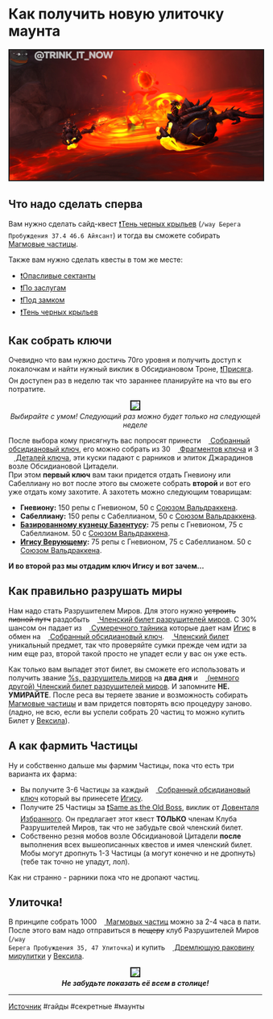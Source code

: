 # Как получить новую улиточку маунта

<p align="center">
<img src="https://github.com/MagicalCow/TrinkIT-News/blob/main/Assets/WH330240/WH330240-01.jpg?raw=true" width="700" border="2" />
</p>  

## Что надо сделать сперва
Вам нужно сделать сайд-квест <a href="https://www.wowhead.com/ru/quest=65691/">❗Тень черных крыльев</a> (<code>/way Берега Пробуждения 37.4 46.6 Айясант</code>) и тогда вы сможете собирать <a href="https://www.wowhead.com/ru/item=202173/магмовая-частица"><img src="https://wow.zamimg.com/images/wow/icons/large/creatureportrait_twilightshammer_lava_magicball.jpg" width="11" height="11" valign="bottom" /> Магмовые частицы</a>.  

Также вам нужно сделать квесты в том же месте:  
  - <a href="https://www.wowhead.com/ru/quest=65690/опасливые-сектанты">❗Опасливые сектанты</a>  
  - <a href="https://www.wowhead.com/ru/quest=65687/по-заслугам">❗По заслугам</a>  
  - <a href="https://www.wowhead.com/ru/quest=65782/под-замком">❗Под замком</a>  
  - <a href="https://www.wowhead.com/ru/quest=65691/тень-черных-крыльев">❗Тень черных крыльев</a>  

## Как собрать ключи
Очевидно что вам нужно достичь 70го уровня и получить доступ к локалочкам и найти нужный виклик в Обсидиановом Троне, <a href="https://www.wowhead.com/ru/quest=66419">❗Присяга</a>. Он доступен раз в неделю так что зараннее планируйте на что вы его потратите.  

<p align="center">
<a href="https://wow.zamimg.com/uploads/screenshots/normal/1085600.jpg"><img src="https://wow.zamimg.com/uploads/screenshots/normal/1085600.jpg" width="700" border="2" /></a><br>
<i>Выбирайте с умом! Следующий раз можно будет только на следующей неделе</i>
</p>  

После выбора кому присягнуть вас попросят принести <a href="https://www.wowhead.com/ru/item=191264/"><img src="https://wow.zamimg.com/images/wow/icons/large/inv_archaeology_70_keytonarthalasacademy.jpg" width="11" height="11" valign="bottom" /> Собранный обсидиановый ключ</a>, его можно собрать из 30 <a href="https://www.wowhead.com/ru/item=191251/key-fragments"><img src="https://wow.zamimg.com/images/wow/icons/large/trade_archaeology_highborne_artifactfragment.jpg" width="11" height="11" valign="bottom" /> Фрагментов ключа</a> и 3 <a href="https://www.wowhead.com/ru/item=193201/key-framing"><img src="https://wow.zamimg.com/images/wow/icons/large/inv_misc_key_15.jpg" width="11" height="11" valign="bottom" /> Деталей ключа</a>, эти куски падают с рарников и элиток Джарадинов возле Обсидиановой Цитадели.  
При этом **первый ключ** вам таки придется отдать Гневиону или Сабеллиану но вот после этого вы сможете собрать **второй** и вот его уже отдать кому захотите. А захотеть можно следующим товарищам:

- **Гневиону:** 150 репы c Гневионом, 50 с <a href="https://www.wowhead.com/ru/faction=2510/">Союзом Вальдраккена</a>.  
- **Сабеллиану:** 150 репы с Сабеллианом, 50 с <a href="https://www.wowhead.com/ru/faction=2510/">Союзом Вальдраккена</a>.  
- **<a href="https://www.wowhead.com/ru/npc=187272/">Базированному кузнецу Базентусу</a>:** 75 репы с Гневионом, 75 с Сабеллианом. 50 с <a href="https://www.wowhead.com/ru/faction=2510/">Союзом Вальдраккена</a>.  
- **<a href="https://www.wowhead.com/ru/npc=187275/">Игису Верующему</a>:** 75 репы с Гневионом, 75 с Сабеллианом. 50 с <a href="https://www.wowhead.com/ru/faction=2510/">Союзом Вальдраккена</a>.  

**И во второй раз мы отдадим ключ Игису и вот зачем...**

## Как правильно разрушать миры
Нам надо стать Разрушителем Миров. Для этого нужно ~~устроить пивной путч~~ раздобыть <a href="https://www.wowhead.com/ru/item=199215"><img src="https://wow.zamimg.com/images/wow/icons/large/inv_misc_notepicture2c.jpg" width="11" height="11" valign="bottom" /> Членский билет разрушителей миров</a>. С 30% шансом он падает из <a href="https://www.wowhead.com/ru/item=201817/сумеречный-тайник"><img src="https://wow.zamimg.com/images/wow/icons/large/item_revendreth_paragonchest_02.jpg" width="11" height="11" valign="bottom" /> Сумеречного тайника</a> которые дает нам <a href="https://www.wowhead.com/ru/npc=187275/игис-верующий">Игис</a> в обмен на <a href="https://www.wowhead.com/ru/item=191264/"><img src="https://wow.zamimg.com/images/wow/icons/large/inv_archaeology_70_keytonarthalasacademy.jpg" width="11" height="11" valign="bottom" /> Собранный обсидиановый ключ</a>. <a href="https://www.wowhead.com/ru/item=199215"><img src="https://wow.zamimg.com/images/wow/icons/large/inv_misc_notepicture2c.jpg" width="11" height="11" valign="bottom" /> Членский билет</a> уникальный предмет, так что проверяйте сумки прежде чем идти за ним еще раз, второй такой просто не упадет если у вас он уже есть.  

Как только вам выпадет этот билет, вы сможете его использовать и получить звание [%s, разрушитель миров](https://www.wowhead.com/ru/title=730/разрушитель-миров) на **два дня** и <a href="https://www.wowhead.com/ru/spell=386848/членский-билет-разрушителей-миров"><img src="https://wow.zamimg.com/images/wow/icons/large/ability_deathwing_cataclysm.jpg" width="11" height="11" valign="bottom" /> (немного другой) Членский билет разрушителей миров</a>. И запомните **НЕ. УМИРАЙТЕ**. После реса вы теряете звание и возможность собирать <a href="https://www.wowhead.com/ru/item=202173/магмовая-частица"><img src="https://wow.zamimg.com/images/wow/icons/large/creatureportrait_twilightshammer_lava_magicball.jpg" width="11" height="11" valign="bottom" /> Магмовые частицы</a> и вам придется повторять всю процедуру заново. (ладно, не всю, если вы успели собрать 20 частиц то можно купить Билет у <a href="https://www.wowhead.com/ru/npc=193310/dealer-vexil">Вексила</a>).

## А как фармить Частицы
Ну и собственно дальше мы фармим Частицы, пока что есть три варианта их фарма:
- Вы получите 3-6 Частицы за каждый <a href="https://www.wowhead.com/ru/item=191264/собранный-обсидиановый-ключ"><img src="https://wow.zamimg.com/images/wow/icons/large/inv_archaeology_70_keytonarthalasacademy.jpg" width="11" height="11" valign="bottom" /> Собранный обсидиановый ключ</a> который вы принесете <a href="https://www.wowhead.com/ru/npc=187275/игис-верующий">Игису</a>.
- Получите 25 Частицы за [❗Same as the Old Boss](https://www.wowhead.com/ru/quest=65840), виклик от <a href="https://www.wowhead.com/ru/npc=191310/довенталь-избранный">Довенталя Избранного</a>. Он предлагает этот квест **ТОЛЬКО** членам Клуба Разрушителей Миров, так что не забудьте свой членский билет.
- Собственно резня мобов возле Обсидиановой Цитадели **после** выполнения всех вышеописанных квестов и имея членский билет. Мобы могут дропнуть 1-3 Частицы (а могут конечно и не дропнуть)(тебе так точно не упадут, лол).

Как ни странно - рарники пока что не дропают частиц.

## Улиточка!
В принципе собрать 1000 <a href="https://www.wowhead.com/ru/item=202173"><img src="https://wow.zamimg.com/images/wow/icons/large/creatureportrait_twilightshammer_lava_magicball.jpg" width="11" height="11" valign="bottom" /> Магмовых частиц</a> можно за 2-4 часа в пати. После этого вам надо отправиться в ~~пещеру~~ клуб Разрушителей Миров (<code>/way Берега Пробуждения 35, 47 Улиточка</code>) и купить <a href="https://www.wowhead.com/ru/item=192786/"><img src="https://wow.zamimg.com/images/wow/icons/large/inv_snailmount_yellow.jpg" width="11" height="11" valign="bottom" /> Дремлющую раковину мирулитки</a> у <a href="https://www.wowhead.com/ru/npc=193310/dealer-vexil">Вексила</a>.  


<p align="center">
<a href="https://wow.zamimg.com/uploads/screenshots/normal/1086895.jpg"><img src="https://wow.zamimg.com/uploads/screenshots/normal/1086895.jpg" width="700" border="2" /></a><br>
<b><i>Не забудьте показать её всем в столице!</i></b>
</p>  

---
[Источник](https://www.wowhead.com/news/330240)
#гайды #секретные #маунты